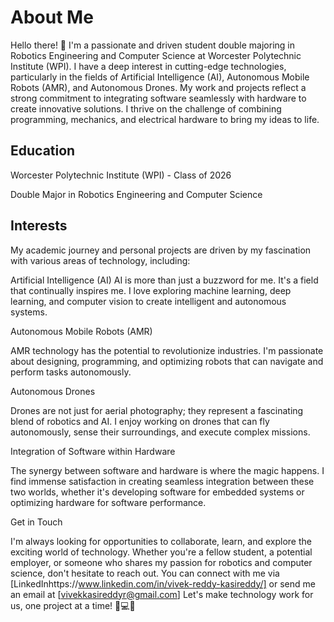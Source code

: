# About Me

Hello there! 👋 I'm a passionate and driven student double majoring in Robotics Engineering and Computer Science at 
Worcester Polytechnic Institute (WPI). I have a deep interest in cutting-edge technologies, particularly in the fields 
of Artificial Intelligence (AI), Autonomous Mobile Robots (AMR), and Autonomous Drones. My work and projects reflect a 
strong commitment to integrating software seamlessly with hardware to create innovative solutions. I thrive on the challenge of 
combining programming, mechanics, and electrical hardware to bring my ideas to life.

## Education
Worcester Polytechnic Institute (WPI) - Class of 2026 

Double Major in Robotics Engineering and Computer Science

## Interests

My academic journey and personal projects are driven by my fascination with various areas of technology, including:

Artificial Intelligence (AI)
AI is more than just a buzzword for me. It's a field that continually inspires me. 
I love exploring machine learning, deep learning, and computer vision to create intelligent and autonomous systems.

Autonomous Mobile Robots (AMR)

AMR technology has the potential to revolutionize industries.
I'm passionate about designing, programming, and optimizing robots 
that can navigate and perform tasks autonomously.

Autonomous Drones

Drones are not just for aerial photography; they represent a 
fascinating blend of robotics and AI. I enjoy working on drones 
that can fly autonomously, sense their surroundings, and execute complex missions.

Integration of Software within Hardware

The synergy between software and hardware is where the magic happens. 
I find immense satisfaction in creating seamless integration between these two worlds, 
whether it's developing software for embedded systems or optimizing hardware for software performance.


Get in Touch

I'm always looking for opportunities to collaborate, learn, and explore the exciting world of technology. 
Whether you're a fellow student, a potential employer, or someone who shares my passion for robotics and computer science, don't hesitate to reach out. 
You can connect with me via [LinkedInhttps://www.linkedin.com/in/vivek-reddy-kasireddy/] or send me an email at [vivekkasireddyr@gmail.com]
Let's make technology work for us, one project at a time! 🤖💻🚀
